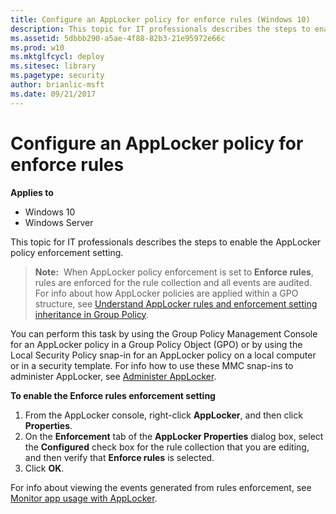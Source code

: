 ```yaml
---
title: Configure an AppLocker policy for enforce rules (Windows 10)
description: This topic for IT professionals describes the steps to enable the AppLocker policy enforcement setting.
ms.assetid: 5dbbb290-a5ae-4f88-82b3-21e95972e66c
ms.prod: w10
ms.mktglfcycl: deploy
ms.sitesec: library
ms.pagetype: security
author: brianlic-msft
ms.date: 09/21/2017
---
```


# Configure an AppLocker policy for enforce rules

**Applies to**
 -   Windows 10 
 -   Windows Server

This topic for IT professionals describes the steps to enable the AppLocker policy enforcement setting.

>**Note:**  When AppLocker policy enforcement is set to **Enforce rules**, rules are enforced for the rule collection and all events are audited.
 
For info about how AppLocker policies are applied within a GPO structure, see [Understand AppLocker rules and enforcement setting inheritance in Group Policy](understand-applocker-rules-and-enforcement-setting-inheritance-in-group-policy.md).

You can perform this task by using the Group Policy Management Console for an AppLocker policy in a Group Policy Object (GPO) or by using the Local Security Policy snap-in for an AppLocker policy on a local computer or in a security template. For info how to use these MMC snap-ins to administer AppLocker, see [Administer AppLocker](administer-applocker.md#bkmk-using-snapins).

**To enable the Enforce rules enforcement setting**

1.  From the AppLocker console, right-click **AppLocker**, and then click **Properties**.
2.  On the **Enforcement** tab of the **AppLocker Properties** dialog box, select the **Configured** check box for the rule collection that you are editing, and then verify that **Enforce rules** is selected.
3.  Click **OK**.

For info about viewing the events generated from rules enforcement, see [Monitor app usage with AppLocker](monitor-application-usage-with-applocker.md).
